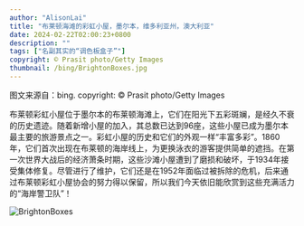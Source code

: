 ```yaml
---
author: "AlisonLai"
title: "布莱顿海滩的彩虹小屋，墨尔本，维多利亚州，澳大利亚"
date: 2024-02-22T02:00:23+0800
description: ""
tags: ["名副其实的“调色板盒子”"]
copyright: © Prasit photo/Getty Images
thumbnail: /bing/BrightonBoxes.jpg
---
```

图文来源自：bing.  copyright: © Prasit photo/Getty Images

布莱顿彩虹小屋位于墨尔本的布莱顿海滩上，它们在阳光下五彩斑斓，是经久不衰的历史遗迹。随着新增小屋的加入，其总数已达到96座，这些小屋已成为墨尔本最主要的旅游景点之一。彩虹小屋的历史和它们的外观一样“丰富多彩”。1860年，它们首次出现在布莱顿的海岸线上，为更换泳衣的游客提供简单的遮挡。在第一次世界大战后的经济萧条时期，这些沙滩小屋遭到了磨损和破坏，于1934年接受集体修复。尽管进行了维护，它们还是在1952年面临过被拆除的危机，后来通过布莱顿彩虹小屋协会的努力得以保留，所以我们今天依旧能欣赏到这些充满活力的“海岸警卫队”！

![BrightonBoxes](/bing/BrightonBoxes.jpg)